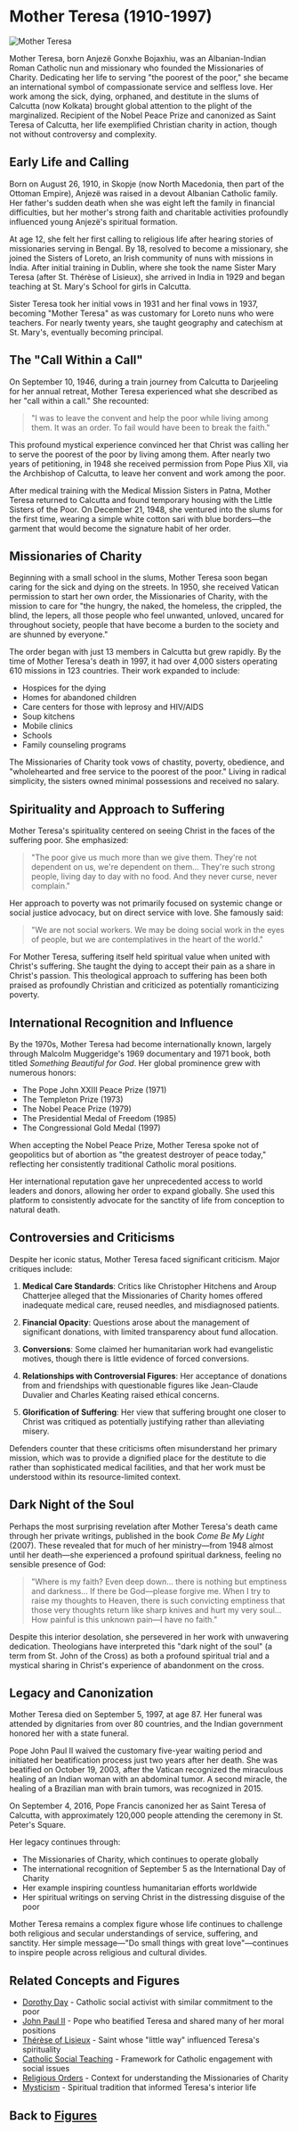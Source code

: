 # Mother Teresa (1910-1997)

![Mother Teresa](../images/figures/mother_teresa.jpg)

Mother Teresa, born Anjezë Gonxhe Bojaxhiu, was an Albanian-Indian Roman Catholic nun and missionary who founded the Missionaries of Charity. Dedicating her life to serving "the poorest of the poor," she became an international symbol of compassionate service and selfless love. Her work among the sick, dying, orphaned, and destitute in the slums of Calcutta (now Kolkata) brought global attention to the plight of the marginalized. Recipient of the Nobel Peace Prize and canonized as Saint Teresa of Calcutta, her life exemplified Christian charity in action, though not without controversy and complexity.

## Early Life and Calling

Born on August 26, 1910, in Skopje (now North Macedonia, then part of the Ottoman Empire), Anjezë was raised in a devout Albanian Catholic family. Her father's sudden death when she was eight left the family in financial difficulties, but her mother's strong faith and charitable activities profoundly influenced young Anjezë's spiritual formation.

At age 12, she felt her first calling to religious life after hearing stories of missionaries serving in Bengal. By 18, resolved to become a missionary, she joined the Sisters of Loreto, an Irish community of nuns with missions in India. After initial training in Dublin, where she took the name Sister Mary Teresa (after St. Thérèse of Lisieux), she arrived in India in 1929 and began teaching at St. Mary's School for girls in Calcutta.

Sister Teresa took her initial vows in 1931 and her final vows in 1937, becoming "Mother Teresa" as was customary for Loreto nuns who were teachers. For nearly twenty years, she taught geography and catechism at St. Mary's, eventually becoming principal.

## The "Call Within a Call"

On September 10, 1946, during a train journey from Calcutta to Darjeeling for her annual retreat, Mother Teresa experienced what she described as her "call within a call." She recounted:

>"I was to leave the convent and help the poor while living among them. It was an order. To fail would have been to break the faith."

This profound mystical experience convinced her that Christ was calling her to serve the poorest of the poor by living among them. After nearly two years of petitioning, in 1948 she received permission from Pope Pius XII, via the Archbishop of Calcutta, to leave her convent and work among the poor.

After medical training with the Medical Mission Sisters in Patna, Mother Teresa returned to Calcutta and found temporary housing with the Little Sisters of the Poor. On December 21, 1948, she ventured into the slums for the first time, wearing a simple white cotton sari with blue borders—the garment that would become the signature habit of her order.

## Missionaries of Charity

Beginning with a small school in the slums, Mother Teresa soon began caring for the sick and dying on the streets. In 1950, she received Vatican permission to start her own order, the Missionaries of Charity, with the mission to care for "the hungry, the naked, the homeless, the crippled, the blind, the lepers, all those people who feel unwanted, unloved, uncared for throughout society, people that have become a burden to the society and are shunned by everyone."

The order began with just 13 members in Calcutta but grew rapidly. By the time of Mother Teresa's death in 1997, it had over 4,000 sisters operating 610 missions in 123 countries. Their work expanded to include:

- Hospices for the dying
- Homes for abandoned children
- Care centers for those with leprosy and HIV/AIDS
- Soup kitchens
- Mobile clinics
- Schools
- Family counseling programs

The Missionaries of Charity took vows of chastity, poverty, obedience, and "wholehearted and free service to the poorest of the poor." Living in radical simplicity, the sisters owned minimal possessions and received no salary.

## Spirituality and Approach to Suffering

Mother Teresa's spirituality centered on seeing Christ in the faces of the suffering poor. She emphasized:

>"The poor give us much more than we give them. They're not dependent on us, we're dependent on them... They're such strong people, living day to day with no food. And they never curse, never complain."

Her approach to poverty was not primarily focused on systemic change or social justice advocacy, but on direct service with love. She famously said:

>"We are not social workers. We may be doing social work in the eyes of people, but we are contemplatives in the heart of the world."

For Mother Teresa, suffering itself held spiritual value when united with Christ's suffering. She taught the dying to accept their pain as a share in Christ's passion. This theological approach to suffering has been both praised as profoundly Christian and criticized as potentially romanticizing poverty.

## International Recognition and Influence

By the 1970s, Mother Teresa had become internationally known, largely through Malcolm Muggeridge's 1969 documentary and 1971 book, both titled *Something Beautiful for God*. Her global prominence grew with numerous honors:

- The Pope John XXIII Peace Prize (1971)
- The Templeton Prize (1973)
- The Nobel Peace Prize (1979)
- The Presidential Medal of Freedom (1985)
- The Congressional Gold Medal (1997)

When accepting the Nobel Peace Prize, Mother Teresa spoke not of geopolitics but of abortion as "the greatest destroyer of peace today," reflecting her consistently traditional Catholic moral positions.

Her international reputation gave her unprecedented access to world leaders and donors, allowing her order to expand globally. She used this platform to consistently advocate for the sanctity of life from conception to natural death.

## Controversies and Criticisms

Despite her iconic status, Mother Teresa faced significant criticism. Major critiques include:

1. **Medical Care Standards**: Critics like Christopher Hitchens and Aroup Chatterjee alleged that the Missionaries of Charity homes offered inadequate medical care, reused needles, and misdiagnosed patients.

2. **Financial Opacity**: Questions arose about the management of significant donations, with limited transparency about fund allocation.

3. **Conversions**: Some claimed her humanitarian work had evangelistic motives, though there is little evidence of forced conversions.

4. **Relationships with Controversial Figures**: Her acceptance of donations from and friendships with questionable figures like Jean-Claude Duvalier and Charles Keating raised ethical concerns.

5. **Glorification of Suffering**: Her view that suffering brought one closer to Christ was critiqued as potentially justifying rather than alleviating misery.

Defenders counter that these criticisms often misunderstand her primary mission, which was to provide a dignified place for the destitute to die rather than sophisticated medical facilities, and that her work must be understood within its resource-limited context.

## Dark Night of the Soul

Perhaps the most surprising revelation after Mother Teresa's death came through her private writings, published in the book *Come Be My Light* (2007). These revealed that for much of her ministry—from 1948 almost until her death—she experienced a profound spiritual darkness, feeling no sensible presence of God:

>"Where is my faith? Even deep down... there is nothing but emptiness and darkness... If there be God—please forgive me. When I try to raise my thoughts to Heaven, there is such convicting emptiness that those very thoughts return like sharp knives and hurt my very soul... How painful is this unknown pain—I have no faith."

Despite this interior desolation, she persevered in her work with unwavering dedication. Theologians have interpreted this "dark night of the soul" (a term from St. John of the Cross) as both a profound spiritual trial and a mystical sharing in Christ's experience of abandonment on the cross.

## Legacy and Canonization

Mother Teresa died on September 5, 1997, at age 87. Her funeral was attended by dignitaries from over 80 countries, and the Indian government honored her with a state funeral.

Pope John Paul II waived the customary five-year waiting period and initiated her beatification process just two years after her death. She was beatified on October 19, 2003, after the Vatican recognized the miraculous healing of an Indian woman with an abdominal tumor. A second miracle, the healing of a Brazilian man with brain tumors, was recognized in 2015.

On September 4, 2016, Pope Francis canonized her as Saint Teresa of Calcutta, with approximately 120,000 people attending the ceremony in St. Peter's Square.

Her legacy continues through:
- The Missionaries of Charity, which continues to operate globally
- The international recognition of September 5 as the International Day of Charity
- Her example inspiring countless humanitarian efforts worldwide
- Her spiritual writings on serving Christ in the distressing disguise of the poor

Mother Teresa remains a complex figure whose life continues to challenge both religious and secular understandings of service, suffering, and sanctity. Her simple message—"Do small things with great love"—continues to inspire people across religious and cultural divides.

## Related Concepts and Figures

- [Dorothy Day](dorothy_day.md) - Catholic social activist with similar commitment to the poor
- [John Paul II](john_paul_ii.md) - Pope who beatified Teresa and shared many of her moral positions
- [Thérèse of Lisieux](therese_of_lisieux.md) - Saint whose "little way" influenced Teresa's spirituality
- [Catholic Social Teaching](../beliefs/catholic_social_teaching.md) - Framework for Catholic engagement with social issues
- [Religious Orders](../denominations/religious_orders.md) - Context for understanding the Missionaries of Charity
- [Mysticism](../practices/mysticism.md) - Spiritual tradition that informed Teresa's interior life

## Back to [Figures](./README.md)
